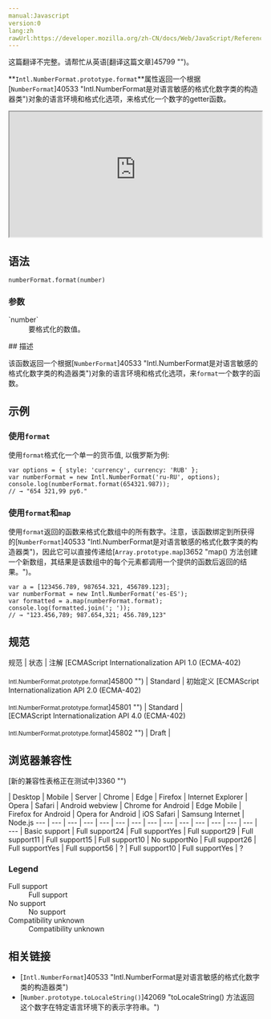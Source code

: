 ```yaml
---
manual:Javascript
version:0
lang:zh
rawUrl:https://developer.mozilla.org/zh-CN/docs/Web/JavaScript/Reference/Global_Objects/NumberFormat/format
---
```




这篇翻译不完整。请帮忙从英语[翻译这篇文章]45799 "")。






**`Intl.NumberFormat.prototype.format`**属性返回一个根据[`NumberFormat`]40533 "Intl.NumberFormat是对语言敏感的格式化数字类的构造器类")对象的语言环境和格式化选项，来格式化一个数字的getter函数。

<iframe src='https://interactive-examples.mdn.mozilla.net/pages/js/intl-numberformat-prototype-format.html' width='100%' height='250'></iframe>

## 语法<a name="语法"></a>

```
numberFormat.format(number)
```

### 参数<a name="参数"></a>
<dl><dt id=''>`number`</dt><dd>要格式化的数值。</dd></dl>
## 描述<a name="描述"></a>


该函数返回一个根据[`NumberFormat`]40533 "Intl.NumberFormat是对语言敏感的格式化数字类的构造器类")对象的语言环境和格式化选项，来`format`一个数字的函数。


## 示例<a name="示例"></a>

### 使用`format`<a name="使用_format"></a>


使用`format`格式化一个单一的货币值, 以俄罗斯为例:


```
var options = { style: 'currency', currency: 'RUB' };
var numberFormat = new Intl.NumberFormat('ru-RU', options);
console.log(numberFormat.format(654321.987));
// → "654 321,99 руб."
```

### 使用`format`和`map`<a name="使用_format_和_map"></a>


使用`format`返回的函数来格式化数组中的所有数字。注意，该函数绑定到所获得的[`NumberFormat`]40533 "Intl.NumberFormat是对语言敏感的格式化数字类的构造器类")，因此它可以直接传递给[`Array.prototype.map`]3652 "map() 方法创建一个新数组，其结果是该数组中的每个元素都调用一个提供的函数后返回的结果。")。


```
var a = [123456.789, 987654.321, 456789.123];
var numberFormat = new Intl.NumberFormat('es-ES');
var formatted = a.map(numberFormat.format);
console.log(formatted.join('; '));
// → "123.456,789; 987.654,321; 456.789,123"
```

## 规范<a name="规范"></a>

规范 | 状态 | 注解 
[ECMAScript Internationalization API 1.0 (ECMA-402)<br></br><small>Intl.NumberFormat.prototype.format</small>]45800 "") | Standard | 初始定义 
[ECMAScript Internationalization API 2.0 (ECMA-402)<br></br><small>Intl.NumberFormat.prototype.format</small>]45801 "") | Standard |  
[ECMAScript Internationalization API 4.0 (ECMA-402)<br></br><small>Intl.NumberFormat.prototype.format</small>]45802 "") | Draft |  


## 浏览器兼容性<a name="浏览器兼容性"></a>
[新的兼容性表格正在测试中<i></i>]3360 "")

 | <abbr>Desktop<i></i></abbr> | <abbr>Mobile<i></i></abbr> | <abbr>Server<i></i></abbr> 
 | <abbr>Chrome<i></i></abbr> | <abbr>Edge<i></i></abbr> | <abbr>Firefox<i></i></abbr> | <abbr>Internet Explorer<i></i></abbr> | <abbr>Opera<i></i></abbr> | <abbr>Safari<i></i></abbr> | <abbr>Android webview<i></i></abbr> | <abbr>Chrome for Android<i></i></abbr> | <abbr>Edge Mobile<i></i></abbr> | <abbr>Firefox for Android<i></i></abbr> | <abbr>Opera for Android<i></i></abbr> | <abbr>iOS Safari<i></i></abbr> | <abbr>Samsung Internet<i></i></abbr> | <abbr>Node.js<i></i></abbr> 
 ---  |  ---  |  ---  |  ---  |  ---  |  ---  |  ---  |  ---  |  ---  |  ---  |  ---  |  ---  |  ---  |  ---  |  ---  | 
Basic support | <abbr>Full support</abbr>24 | <abbr>Full support</abbr>Yes | <abbr>Full support</abbr>29 | <abbr>Full support</abbr>11 | <abbr>Full support</abbr>15 | <abbr>Full support</abbr>10 | <abbr>No support</abbr>No | <abbr>Full support</abbr>26 | <abbr>Full support</abbr>Yes | <abbr>Full support</abbr>56 | <abbr>?</abbr> | <abbr>Full support</abbr>10 | <abbr>Full support</abbr>Yes | <abbr>?</abbr> 


### Legend<a name="Legend"></a>
<dl><dt id=''><abbr>Full support</abbr></dt><dd>Full support</dd><dt id=''><abbr>No support</abbr></dt><dd>No support</dd><dt id=''><abbr>Compatibility unknown</abbr></dt><dd>Compatibility unknown</dd></dl>


## 相关链接<a name="相关链接"></a>

* [`Intl.NumberFormat`]40533 "Intl.NumberFormat是对语言敏感的格式化数字类的构造器类")
* [`Number.prototype.toLocaleString()`]42069 "toLocaleString() 方法返回这个数字在特定语言环境下的表示字符串。")



